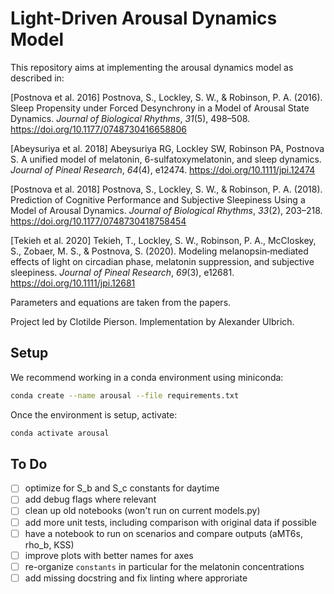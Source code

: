 # Light-Driven Arousal Dynamics Model

This repository aims at implementing the arousal dynamics model as described in:

[Postnova et al. 2016] Postnova, S., Lockley, S. W., & Robinson, P. A. (2016). Sleep Propensity under Forced Desynchrony in a Model of Arousal State Dynamics. _Journal of Biological Rhythms_, _31_(5), 498–508. https://doi.org/10.1177/0748730416658806

[Abeysuriya et al. 2018] Abeysuriya RG, Lockley SW, Robinson PA, Postnova S. A unified model of melatonin, 6-sulfatoxymelatonin, and sleep dynamics. _Journal of Pineal Research_, _64_(4), e12474. https://doi.org/10.1111/jpi.12474 

[Postnova et al. 2018] Postnova, S., Lockley, S. W., & Robinson, P. A. (2018). Prediction of Cognitive Performance and Subjective Sleepiness Using a Model of Arousal Dynamics. _Journal of Biological Rhythms_, _33_(2), 203–218. https://doi.org/10.1177/0748730418758454

[Tekieh et al. 2020] Tekieh, T., Lockley, S. W., Robinson, P. A., McCloskey, S., Zobaer, M. S., & Postnova, S. (2020). Modeling melanopsin‐mediated effects of light on circadian phase, melatonin suppression, and subjective sleepiness. _Journal of Pineal Research_, _69_(3), e12681. https://doi.org/10.1111/jpi.12681

Parameters and equations are taken from the papers.

Project led by Clotilde Pierson. Implementation by Alexander Ulbrich.

## Setup 

We recommend working in a conda environment using miniconda:

```sh
conda create --name arousal --file requirements.txt
```

Once the environment is setup, activate:

```sh
conda activate arousal
```

## To Do

- [ ] optimize for S_b and S_c constants for daytime
- [ ] add debug flags where relevant
- [ ] clean up old notebooks (won't run on current models.py)
- [ ] add more unit tests, including comparison with original data if possible
- [ ] have a notebook to run on scenarios and compare outputs (aMT6s, rho_b, KSS)
- [ ] improve plots with better names for axes
- [ ] re-organize `constants` in particular for the melatonin concentrations
- [ ] add missing docstring and fix linting where approriate
